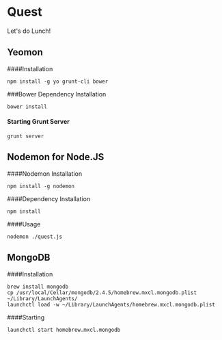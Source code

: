Quest
=====

Let's do Lunch!

Yeomon
-------------------------

####Installation

```
npm install -g yo grunt-cli bower
```

###Bower Dependency Installation
```
bower install
```

#### Starting Grunt Server
```
grunt server
```

Nodemon for Node.JS
-------------------

####Nodemon Installation
```
npm install -g nodemon

```

####Dependency Installation
```
npm install
```


####Usage
```
nodemon ./quest.js
```



MongoDB
-------------------------

####Installation
```
brew install mongodb
cp /usr/local/Cellar/mongodb/2.4.5/homebrew.mxcl.mongodb.plist ~/Library/LaunchAgents/
launchctl load -w ~/Library/LaunchAgents/homebrew.mxcl.mongodb.plist
```

####Starting
```
launchctl start homebrew.mxcl.mongodb
```